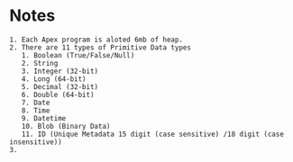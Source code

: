 # Notes

    1. Each Apex program is aloted 6mb of heap.
    2. There are 11 types of Primitive Data types
       1. Boolean (True/False/Null)
       2. String
       3. Integer (32-bit)
       4. Long (64-bit)
       5. Decimal (32-bit)
       6. Double (64-bit)
       7. Date
       8. Time
       9. Datetime
       10. Blob (Binary Data)
       11. ID (Unique Metadata 15 digit (case sensitive) /18 digit (case insensitive))
    3. 
  